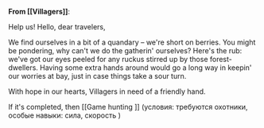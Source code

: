**From [[Villagers]]**:

Help us!
	Hello, dear travelers,

  We find ourselves in a bit of a quandary – we're short on berries. You might be pondering, why can't we do the gatherin' ourselves? Here's the rub: we've got our eyes peeled for any ruckus stirred up by those forest-dwellers. Having some extra hands around would go a long way in keepin' our worries at bay, just in case things take a sour turn.

  With hope in our hearts, Villagers in need of a friendly hand.

If it's completed, then 
    [[Game hunting ]] (условия: требуются охотники, особые навыки: сила, скорость )